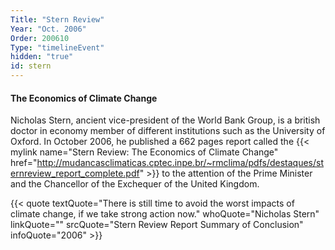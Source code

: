 ```yaml
---
Title: "Stern Review"
Year: "Oct. 2006"
Order: 200610
Type: "timelineEvent"
hidden: "true"
id: stern
---
```


#### The Economics of Climate Change

Nicholas Stern, ancient vice-president of the World Bank Group, is a british doctor in economy member of different institutions such as the University of Oxford. In October 2006, he published a 662 pages report called the {{< mylink name="Stern Review: The Economics of Climate Change" href="http://mudancasclimaticas.cptec.inpe.br/~rmclima/pdfs/destaques/sternreview_report_complete.pdf" >}} to the attention of the Prime Minister and the Chancellor of the Exchequer of the United Kingdom.

{{< quote textQuote="There is still time to avoid the worst impacts of climate change, if we take strong action now." whoQuote="Nicholas Stern" linkQuote="" srcQuote="Stern Review Report Summary of Conclusion" infoQuote="2006" >}}